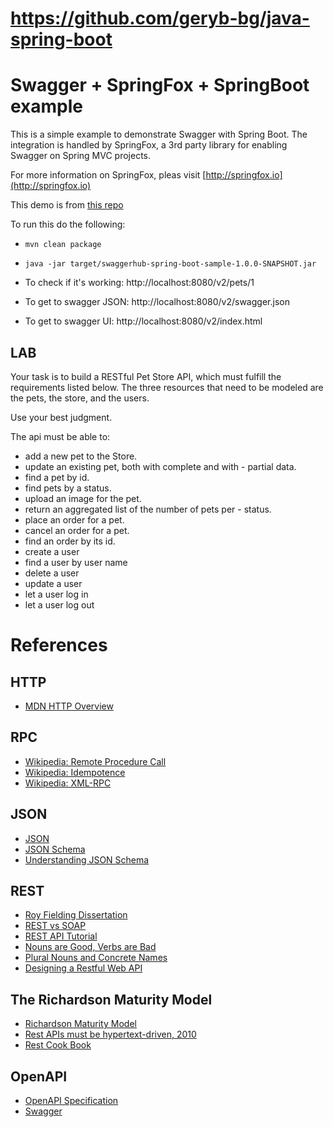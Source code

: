# https://github.com/geryb-bg/java-spring-boot

# Swagger + SpringFox + SpringBoot example

This is a simple example to demonstrate Swagger with Spring Boot.  The integration
is handled by SpringFox, a 3rd party library for enabling Swagger on Spring MVC projects.

For more information on SpringFox, pleas visit [http://springfox.io](http://springfox.io)

This demo is from [this repo](https://github.com/swagger-api/swagger-samples/tree/master/java/java-spring-boot)

To run this do the following:

- `mvn clean package`
- `java -jar target/swaggerhub-spring-boot-sample-1.0.0-SNAPSHOT.jar`


- To check if it's working: http://localhost:8080/v2/pets/1
- To get to swagger JSON: http://localhost:8080/v2/swagger.json
- To get to swagger UI: http://localhost:8080/v2/index.html

## LAB

Your task is to build a RESTful Pet Store API, which must fulfill the requirements listed below. The three resources that need to be modeled are the pets, the store, and the users.

Use your best judgment.

The api must be able to:

- add a new pet to the Store.
- update an existing pet, both with complete and with - partial data.
- find a pet by id.
- find pets by a status.
- upload an image for the pet.
- return an aggregated list of the number of pets per - status.
- place an order for a pet.
- cancel an order for a pet.
- find an order by its id.
- create a user
- find a user by user name
- delete a user
- update a user
- let a user log in
- let a user log out

# References

## HTTP

- [MDN HTTP Overview](https://developer.mozilla.org/en-US/docs/Web/HTTP/Overview)

## RPC

- [Wikipedia: Remote Procedure Call](https://en.wikipedia.org/wiki/Remote_procedure_call)
- [Wikipedia: Idempotence](https://en.wikipedia.org/wiki/Idempotence)
- [Wikipedia: XML-RPC](https://en.wikipedia.org/wiki/XML-RPC)

## JSON

- [JSON](http://www.json.org/)
- [JSON Schema](http://json-schema.org/)
- [Understanding JSON Schema](https://spacetelescope.github.io/understanding-json-schema/)

## REST

- [Roy Fielding Dissertation](http://www.ics.uci.edu/~fielding/pubs/dissertation/top.htm)
- [REST vs SOAP](https://stormpath.com/blog/rest-vs-soap)
- [REST API Tutorial](https://github.com/tfredrich/RestApiTutorial.com)
- [Nouns are Good, Verbs are Bad](https://apigee.com/about/blog/technology/restful-api-design-nouns-are-good-verbs-are-bad)
- [Plural Nouns and Concrete Names](https://apigee.com/about/blog/technology/restful-api-design-plural-nouns-and-concrete-names)
- [Designing a Restful Web API](https://scotch.io/bar-talk/designing-a-restful-web-api)

## The Richardson Maturity Model

- [Richardson Maturity Model](https://martinfowler.com/articles/richardsonMaturityModel.html)
- [Rest APIs must be hypertext-driven, 2010](http://roy.gbiv.com/untangled/2008/rest-apis-must-be-hypertext-driven)
- [Rest Cook Book](http://restcookbook.com)

## OpenAPI

- [OpenAPI Specification](https://github.com/OAI/OpenAPI-Specification)
- [Swagger](http://swagger.io/)